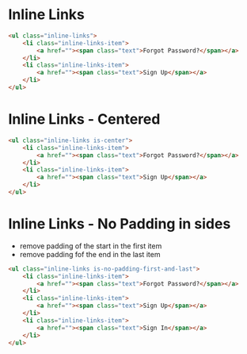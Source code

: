 # Inline Links

```html
<ul class="inline-links">
    <li class="inline-links-item">
        <a href=""><span class="text">Forgot Password?</span></a>
    </li>
    <li class="inline-links-item">
        <a href=""><span class="text">Sign Up</span></a>
    </li>
</ul>
```

# Inline Links - Centered
```html
<ul class="inline-links is-center">
    <li class="inline-links-item">
        <a href=""><span class="text">Forgot Password?</span></a>
    </li>
    <li class="inline-links-item">
        <a href=""><span class="text">Sign Up</span></a>
    </li>
</ul>
```

# Inline Links - No Padding in sides
- remove padding of the start in the first item
- remove padding fof the end in the last item

```html
<ul class="inline-links is-no-padding-first-and-last">
    <li class="inline-links-item">
        <a href=""><span class="text">Forgot Password?</span></a>
    </li>
    <li class="inline-links-item">
        <a href=""><span class="text">Sign Up</span></a>
    </li>
    <li class="inline-links-item">
        <a href=""><span class="text">Sign In</span></a>
    </li>
</ul>
```